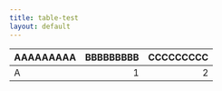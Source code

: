 ```yaml
---
title: table-test
layout: default
---
```


|AAAAAAAAA|BBBBBBBBB|CCCCCCCCC|
|:---|---:|---:|
|A|1|2|

